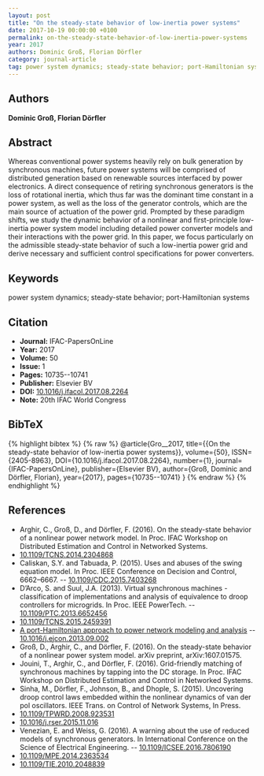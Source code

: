 ```yaml
---
layout: post
title: "On the steady-state behavior of low-inertia power systems"
date: 2017-10-19 00:00:00 +0100
permalink: on-the-steady-state-behavior-of-low-inertia-power-systems
year: 2017
authors: Dominic Groß, Florian Dörfler
category: journal-article
tag: power system dynamics; steady-state behavior; port-Hamiltonian systems
---
```

 
## Authors
**Dominic Groß, Florian Dörfler**
 
## Abstract
Whereas conventional power systems heavily rely on bulk generation by synchronous machines, future power systems will be comprised of distributed generation based on renewable sources interfaced by power electronics. A direct consequence of retiring synchronous generators is the loss of rotational inertia, which thus far was the dominant time constant in a power system, as well as the loss of the generator controls, which are the main source of actuation of the power grid. Prompted by these paradigm shifts, we study the dynamic behavior of a nonlinear and first-principle low-inertia power system model including detailed power converter models and their interactions with the power grid. In this paper, we focus particularly on the admissible steady-state behavior of such a low-inertia power grid and derive necessary and sufficient control specifications for power converters.
 
## Keywords
power system dynamics; steady-state behavior; port-Hamiltonian systems
 
## Citation
- **Journal:** IFAC-PapersOnLine
- **Year:** 2017
- **Volume:** 50
- **Issue:** 1
- **Pages:** 10735--10741
- **Publisher:** Elsevier BV
- **DOI:** [10.1016/j.ifacol.2017.08.2264](https://doi.org/10.1016/j.ifacol.2017.08.2264)
- **Note:** 20th IFAC World Congress
 
## BibTeX
{% highlight bibtex %}
{% raw %}
@article{Gro__2017,
  title={{On the steady-state behavior of low-inertia power systems}},
  volume={50},
  ISSN={2405-8963},
  DOI={10.1016/j.ifacol.2017.08.2264},
  number={1},
  journal={IFAC-PapersOnLine},
  publisher={Elsevier BV},
  author={Groß, Dominic and Dörfler, Florian},
  year={2017},
  pages={10735--10741}
}
{% endraw %}
{% endhighlight %}
 
## References
- Arghir, C., Groß, D., and Dörfler, F. (2016). On the steady-state behavior of a nonlinear power network model. In Proc. IFAC Workshop on Distributed Estimation and Control in Networked Systems.
- [10.1109/TCNS.2014.2304868](https://doi.org/10.1109/TCNS.2014.2304868)
- Caliskan, S.Y. and Tabuada, P. (2015). Uses and abuses of the swing equation model. In Proc. IEEE Conference on Decision and Control, 6662–6667. -- [10.1109/CDC.2015.7403268](https://doi.org/10.1109/CDC.2015.7403268)
- D’Arco, S. and Suul, J.A. (2013). Virtual synchronous machines - classification of implementations and analysis of equivalence to droop controllers for microgrids. In Proc. IEEE PowerTech. -- [10.1109/PTC.2013.6652456](https://doi.org/10.1109/PTC.2013.6652456)
- [10.1109/TCNS.2015.2459391](https://doi.org/10.1109/TCNS.2015.2459391)
- [A port-Hamiltonian approach to power network modeling and analysis](a-port-hamiltonian-approach-to-power-network-modeling-and-analysis) -- [10.1016/j.ejcon.2013.09.002](https://doi.org/10.1016/j.ejcon.2013.09.002)
- Groß, D., Arghir, C., and Dörfler, F. (2016). On the steady-state behavior of a nonlinear power system model. arXiv preprint, arXiv:1607.01575.
- Jouini, T., Arghir, C., and Dörfler, F. (2016). Grid-friendly matching of synchronous machines by tapping into the DC storage. In Proc. IFAC Workshop on Distributed Estimation and Control in Networked Systems.
- Sinha, M., Dörfler, F., Johnson, B., and Dhople, S. (2015). Uncovering droop control laws embedded within the nonlinear dynamics of van der pol oscillators. IEEE Trans. on Control of Network Systems, In Press.
- [10.1109/TPWRD.2008.923531](https://doi.org/10.1109/TPWRD.2008.923531)
- [10.1016/j.rser.2015.11.016](https://doi.org/10.1016/j.rser.2015.11.016)
- Venezian, E. and Weiss, G. (2016). A warning about the use of reduced models of synchronous generators. In International Conference on the Science of Electrical Engineering. -- [10.1109/ICSEE.2016.7806190](https://doi.org/10.1109/ICSEE.2016.7806190)
- [10.1109/MPE.2014.2363534](https://doi.org/10.1109/MPE.2014.2363534)
- [10.1109/TIE.2010.2048839](https://doi.org/10.1109/TIE.2010.2048839)

